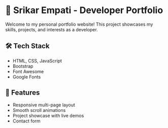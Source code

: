# 💼 Srikar Empati - Developer Portfolio

Welcome to my personal portfolio website! This project showcases my skills, projects, and interests as a developer.

## 🛠 Tech Stack

- HTML, CSS, JavaScript
- Bootstrap
- Font Awesome
- Google Fonts

## 🚀 Features

- Responsive multi-page layout
- Smooth scroll animations
- Project showcase with live demos
- Contact form


